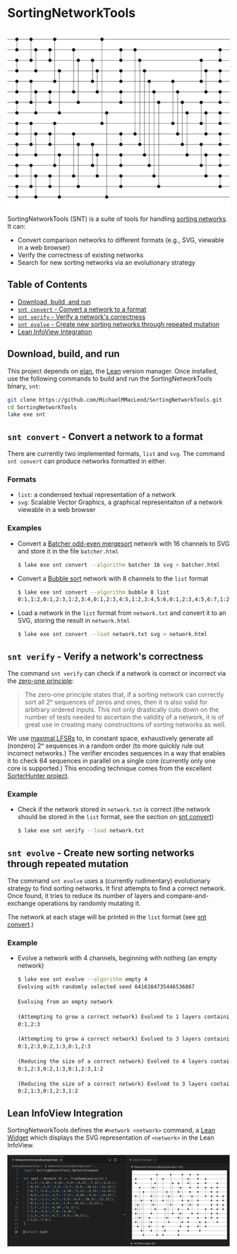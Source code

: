# SortingNetworkTools

![Diagram of Batcher odd-even mergesort with 16 channels](images/batcher16.svg)

SortingNetworkTools (SNT) is a suite of tools for handling [sorting networks](https://en.wikipedia.org/wiki/Sorting_network). It can:

- Convert comparison networks to different formats (e.g., SVG, viewable in a web browser)
- Verify the correctness of existing networks
- Search for new sorting networks via an evolutionary strategy

## Table of Contents

- [Download, build, and run](#download-build-and-run)
- [`snt convert` - Convert a network to a format](#snt-convert---convert-a-network-to-a-format)
- [`snt verify` - Verify a network's correctness](#snt-verify---verify-a-networks-correctness)
- [`snt evolve` - Create new sorting networks through repeated mutation](#snt-evolve---create-new-sorting-networks-through-repeated-mutation)
- [Lean InfoView Integration](#lean-infoview-integration)

## Download, build, and run

This project depends on [elan](https://github.com/leanprover/elan), the [Lean](https://lean-lang.org/) version manager. Once installed, use the following commands to build and run the SortingNetworkTools binary, `snt`:

```sh
git clone https://github.com/MichaelMMacLeod/SortingNetworkTools.git
cd SortingNetworkTools
lake exe snt
```

## `snt convert` - Convert a network to a format

There are currently two implemented formats, `list` and `svg`. The command `snt convert` can produce networks formatted in either.

### Formats

- `list`: a condensed textual representation of a network
- `svg`: Scalable Vector Graphics, a graphical representaiton of a network viewable in a web browser

### Examples

- Convert a [Batcher odd-even mergesort](https://en.wikipedia.org/wiki/Batcher_odd%E2%80%93even_mergesort) network with 16 channels to SVG and store it in the file `batcher.html`

    ```sh
    $ lake exe snt convert --algorithm batcher 16 svg > batcher.html
    ```

- Convert a [Bubble sort](https://en.wikipedia.org/wiki/Bubble_sort) network with 8 channels to the `list` format

    ```sh
    $ lake exe snt convert --algorithm bubble 8 list
    0:1,1:2,0:1,2:3,1:2,3:4,0:1,2:3,4:5,1:2,3:4,5:6,0:1,2:3,4:5,6:7,1:2,3:4,5:6,0:1,2:3,4:5,1:2,3:4,0:1,2:3,1:2,0:1
    ```

- Load a network in the `list` format from `network.txt` and convert it to an SVG, storing the result in `network.html`
    ```sh
    $ lake exe snt convert --load network.txt svg > network.html
    ```

## `snt verify` - Verify a network's correctness

The command `snt verify` can check if a network is correct or incorrect via the [zero-one principle](https://en.wikipedia.org/wiki/Sorting_network#Zero-one_principle):

> The zero-one principle states that, if a sorting network can correctly sort all 2ⁿ sequences of zeros and ones, then it is also valid for arbitrary ordered inputs. This not only drastically cuts down on the number of tests needed to ascertain the validity of a network, it is of great use in creating many constructions of sorting networks as well.

We use [maximal LFSRs](https://en.wikipedia.org/wiki/Linear-feedback_shift_register) to, in constant space, exhaustively generate all (nonzero) 2ⁿ sequences in a random order (to more quickly rule out incorrect networks.) The verifier encodes sequences in a way that enables it to check 64 sequences in parallel on a single core (currently only one core is supported.) This encoding technique comes from the excellent [SorterHunter project](https://github.com/bertdobbelaere/SorterHunter).

### Example

- Check if the network stored in `network.txt` is correct (the network should be stored in the `list` format, see the section on [snt convert](#snt-convert---convert-a-network-to-a-format))

    ```sh
    $ lake exe snt verify --load network.txt
    ```

## `snt evolve` - Create new sorting networks through repeated mutation

The command `snt evolve` uses a (currently rudimentary) evolutionary strategy to find sorting networks. It first attempts to find a correct network. Once found, it tries to reduce its number of layers and compare-and-exchange operations by randomly mutating it.

The network at each stage will be printed in the `list` format (see [snt convert](#snt-convert---convert-a-network-to-a-format).)

### Example

- Evolve a network with 4 channels, beginning with nothing (an empty network)

    ```sh
    $ lake exe snt evolve --algorithm empty 4
    Evolving with randomly selected seed 6416384735446536867

    Evolving from an empty network

    (Attempting to grow a correct network) Evolved to 1 layers containing a total of 2 compare-and-exchange operations
    0:1,2:3

    (Attempting to grow a correct network) Evolved to 3 layers containing a total of 6 compare-and-exchange operations
    0:1,2:3,0:2,1:3,0:1,2:3

    (Reducing the size of a correct network) Evolved to 4 layers containing a total of 7 compare-and-exchange operations
    0:1,2:3,0:2,1:3,0:1,2:3,1:2

    (Reducing the size of a correct network) Evolved to 3 layers containing a total of 5 compare-and-exchange operations
    0:2,1:3,0:1,2:3,1:2
    ```

## Lean InfoView Integration

SortingNetworkTools defines the `#network <network>` command, a [Lean Widget](https://lean-lang.org/examples/1900-1-1-widgets/) which displays the SVG representation of `<network>` in the Lean InfoView.

![left-hand side: cursor on #network nw15, right-hand side: visual representation of nw15 in the Lean InfoView](images/network_command.png)
